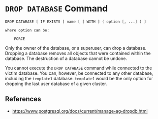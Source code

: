 # `DROP DATABASE` Command

```
DROP DATABASE [ IF EXISTS ] name [ [ WITH ] ( option [, ...] ) ]

where option can be:

    FORCE
```

Only the owner of the database, or a superuser, can drop a database. Dropping a database removes all objects that were contained within the database. The destruction of a database cannot be undone.

You cannot execute the `DROP DATABASE` command while connected to the victim database. You can, however, be connected to any other database, including the `template1` database. `template1` would be the only option for dropping the last user database of a given cluster.

## References

- https://www.postgresql.org/docs/current/manage-ag-dropdb.html
